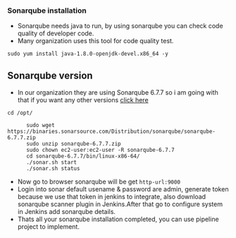 ### Sonarqube installation
* Sonarqube needs java to run, by using sonarqube you can check code quality of developer code.
* Many organization uses this tool for code quality test.

``` sudo yum install java-1.8.0-openjdk-devel.x86_64 -y ```
## Sonarqube version
* In our organization they are using Sonarqube 6.7.7 so i am going with that if you want any other versions    [click here](https://www.sonarqube.org/downloads/)

``` cd /opt/ ```

```  
      sudo wget https://binaries.sonarsource.com/Distribution/sonarqube/sonarqube-6.7.7.zip
      sudo unzip sonarqube-6.7.7.zip
      sudo chown ec2-user:ec2-user -R sonarqube-6.7.7
      cd sonarqube-6.7.7/bin/linux-x86-64/
      ./sonar.sh start
      ./sonar.sh status

 ```
 * Now go to browser sonarqube will be get ``` http-url:9000 ```
 * Login into sonar default usename & password are admin, generate token because we use that token in jenkins to integrate, also download sonarqube scanner plugin in Jenkins.After that go to configure system in Jenkins add sonarqube details.
 * Thats all your sonarqube installation completed, you can use pipeline project to implement.

